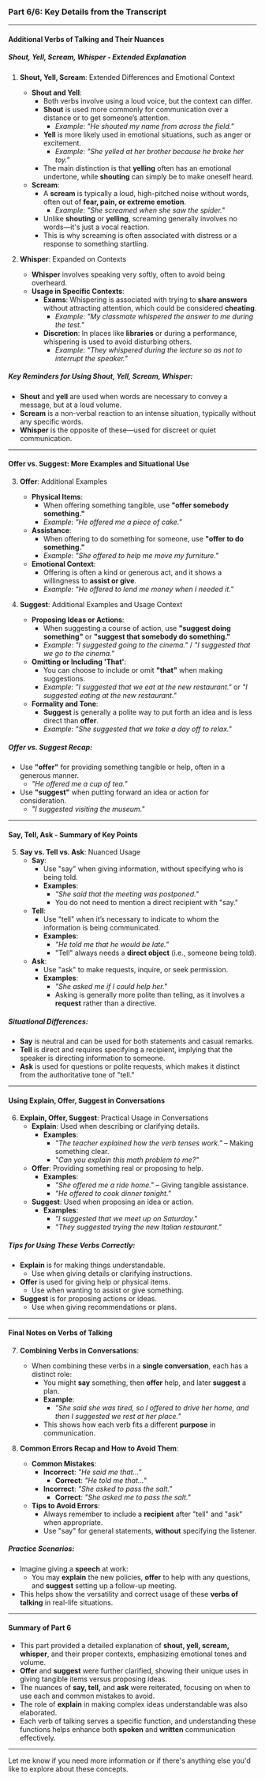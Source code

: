 ### **Part 6/6: Key Details from the Transcript**

---

#### **Additional Verbs of Talking and Their Nuances**

##### **Shout, Yell, Scream, Whisper - Extended Explanation**

1. **Shout, Yell, Scream**: Extended Differences and Emotional Context
    
    - **Shout and Yell**:
        - Both verbs involve using a loud voice, but the context can differ.
        - **Shout** is used more commonly for communication over a distance or to get someone’s attention.
            - _Example_: _"He shouted my name from across the field."_
        - **Yell** is more likely used in emotional situations, such as anger or excitement.
            - _Example_: _"She yelled at her brother because he broke her toy."_
        - The main distinction is that **yelling** often has an emotional undertone, while **shouting** can simply be to make oneself heard.
    - **Scream**:
        - A **scream** is typically a loud, high-pitched noise without words, often out of **fear, pain, or extreme emotion**.
            - _Example_: _"She screamed when she saw the spider."_
        - Unlike **shouting** or **yelling**, screaming generally involves no words—it's just a vocal reaction.
        - This is why screaming is often associated with distress or a response to something startling.
2. **Whisper**: Expanded on Contexts
    
    - **Whisper** involves speaking very softly, often to avoid being overheard.
    - **Usage in Specific Contexts**:
        - **Exams**: Whispering is associated with trying to **share answers** without attracting attention, which could be considered **cheating**.
            - _Example_: _"My classmate whispered the answer to me during the test."_
        - **Discretion**: In places like **libraries** or during a performance, whispering is used to avoid disturbing others.
            - _Example_: _"They whispered during the lecture so as not to interrupt the speaker."_

##### **Key Reminders for Using Shout, Yell, Scream, Whisper**:

- **Shout** and **yell** are used when words are necessary to convey a message, but at a loud volume.
- **Scream** is a non-verbal reaction to an intense situation, typically without any specific words.
- **Whisper** is the opposite of these—used for discreet or quiet communication.

---

#### **Offer vs. Suggest: More Examples and Situational Use**

3. **Offer**: Additional Examples
    
    - **Physical Items**:
        - When offering something tangible, use **"offer somebody something."**
        - _Example_: _"He offered me a piece of cake."_
    - **Assistance**:
        - When offering to do something for someone, use **"offer to do something."**
        - _Example_: _"She offered to help me move my furniture."_
    - **Emotional Context**:
        - Offering is often a kind or generous act, and it shows a willingness to **assist or give**.
        - _Example_: _"He offered to lend me money when I needed it."_
4. **Suggest**: Additional Examples and Usage Context
    
    - **Proposing Ideas or Actions**:
        - When suggesting a course of action, use **"suggest doing something"** or **"suggest that somebody do something."**
        - _Example_: _"I suggested going to the cinema."_ / _"I suggested that we go to the cinema."_
    - **Omitting or Including 'That'**:
        - You can choose to include or omit **"that"** when making suggestions.
        - _Example_: _"I suggested that we eat at the new restaurant."_ or _"I suggested eating at the new restaurant."_
    - **Formality and Tone**:
        - **Suggest** is generally a polite way to put forth an idea and is less direct than **offer**.
        - _Example_: _"She suggested that we take a day off to relax."_

##### **Offer vs. Suggest Recap**:

- Use **"offer"** for providing something tangible or help, often in a generous manner.
    - _"He offered me a cup of tea."_
- Use **"suggest"** when putting forward an idea or action for consideration.
    - _"I suggested visiting the museum."_

---

#### **Say, Tell, Ask - Summary of Key Points**

5. **Say vs. Tell vs. Ask**: Nuanced Usage
    - **Say**:
        - Use "say" when giving information, without specifying who is being told.
        - **Examples**:
            - _"She said that the meeting was postponed."_
            - You do not need to mention a direct recipient with "say."
    - **Tell**:
        - Use "tell" when it’s necessary to indicate to whom the information is being communicated.
        - **Examples**:
            - _"He told me that he would be late."_
            - "Tell" always needs a **direct object** (i.e., someone being told).
    - **Ask**:
        - Use "ask" to make requests, inquire, or seek permission.
        - **Examples**:
            - _"She asked me if I could help her."_
            - Asking is generally more polite than telling, as it involves a **request** rather than a directive.

##### **Situational Differences**:

- **Say** is neutral and can be used for both statements and casual remarks.
- **Tell** is direct and requires specifying a recipient, implying that the speaker is directing information to someone.
- **Ask** is used for questions or polite requests, which makes it distinct from the authoritative tone of "tell."

---

#### **Using Explain, Offer, Suggest in Conversations**

6. **Explain, Offer, Suggest**: Practical Usage in Conversations
    - **Explain**: Used when describing or clarifying details.
        - **Examples**:
            - _"The teacher explained how the verb tenses work."_ – Making something clear.
            - _"Can you explain this math problem to me?"_
    - **Offer**: Providing something real or proposing to help.
        - **Examples**:
            - _"She offered me a ride home."_ – Giving tangible assistance.
            - _"He offered to cook dinner tonight."_
    - **Suggest**: Used when proposing an idea or action.
        - **Examples**:
            - _"I suggested that we meet up on Saturday."_
            - _"They suggested trying the new Italian restaurant."_

##### **Tips for Using These Verbs Correctly**:

- **Explain** is for making things understandable.
    - Use when giving details or clarifying instructions.
- **Offer** is used for giving help or physical items.
    - Use when wanting to assist or give something.
- **Suggest** is for proposing actions or ideas.
    - Use when giving recommendations or plans.

---

#### **Final Notes on Verbs of Talking**

7. **Combining Verbs in Conversations**:
    
    - When combining these verbs in a **single conversation**, each has a distinct role:
        - You might **say** something, then **offer** help, and later **suggest** a plan.
        - **Example**:
            - _"She said she was tired, so I offered to drive her home, and then I suggested we rest at her place."_
        - This shows how each verb fits a different **purpose** in communication.
8. **Common Errors Recap and How to Avoid Them**:
    
    - **Common Mistakes**:
        - **Incorrect**: _"He said me that..."_
            - **Correct**: _"He told me that..."_
        - **Incorrect**: _"She asked to pass the salt."_
            - **Correct**: _"She asked me to pass the salt."_
    - **Tips to Avoid Errors**:
        - Always remember to include a **recipient** after "tell" and "ask" when appropriate.
        - Use "say" for general statements, **without** specifying the listener.

##### **Practice Scenarios**:

- Imagine giving a **speech** at work:
    - You may **explain** the new policies, **offer** to help with any questions, and **suggest** setting up a follow-up meeting.
- This helps show the versatility and correct usage of these **verbs of talking** in real-life situations.

---

#### **Summary of Part 6**

- This part provided a detailed explanation of **shout, yell, scream, whisper**, and their proper contexts, emphasizing emotional tones and volume.
- **Offer** and **suggest** were further clarified, showing their unique uses in giving tangible items versus proposing ideas.
- The nuances of **say, tell,** and **ask** were reiterated, focusing on when to use each and common mistakes to avoid.
- The role of **explain** in making complex ideas understandable was also elaborated.
- Each verb of talking serves a specific function, and understanding these functions helps enhance both **spoken** and **written** communication effectively.

---

Let me know if you need more information or if there's anything else you'd like to explore about these concepts.